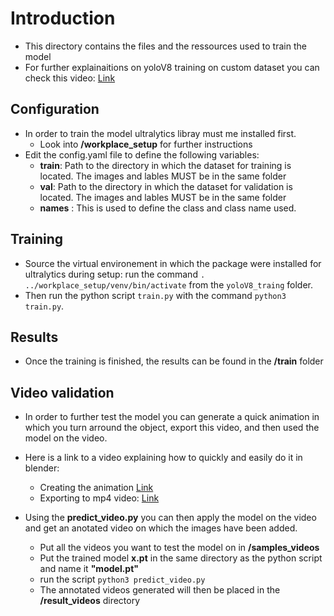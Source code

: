 # Introduction
- This directory contains the files and the ressources used to train the model
- For further explainaitions on yoloV8 training on custom dataset you can check this video: [Link](https://www.youtube.com/watch?v=m9fH9OWn8YM)


## Configuration
- In order to train the model ultralytics libray must me installed first.
    - Look into **/workplace_setup** for further instructions
- Edit the config.yaml file to define the following variables:
    - **train**: Path to the directory in which the dataset for training is located. The images and lables MUST be in the same folder
    - **val**: Path to the directory in which the dataset for validation is located. The images and lables MUST be in the same folder
    - **names** : This is used to define the class and class name used.

## Training

- Source the virtual environement in which the package were installed for ultralytics during setup: run the command `. ../workplace_setup/venv/bin/activate` from the `yoloV8_traing` folder.
- Then run the python script `train.py` with the command `python3 train.py`.

## Results
- Once the training is finished, the results can be found in the **/train** folder


## Video validation
- In order to further test the model you can generate a quick animation in which you turn arround the object, export this video, and then used the model on the video.
- Here is a link to a video explaining how to quickly and easily do it in blender:
    - Creating the animation [Link](https://www.youtube.com/watch?v=a7qyW1G350g&list=PLPAVX2ozmg6-wKC0b5XaraQ6Hkp11xVur)
    - Exporting to mp4 video: [Link](https://www.youtube.com/watch?v=3eJmISziyIY)

- Using the **predict_video.py** you can then apply  the model on the video and get an anotated video on which the images have been added.
    - Put all the videos you want to test the model on in **/samples_videos**
    - Put the trained model **x.pt** in the same directory as the python script and name it **"model.pt"**
    - run the script `python3 predict_video.py`
    - The annotated videos generated will then be placed in the **/result_videos** directory
